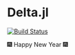 # Delta.jl

[![Build Status](https://github.com/benjwweber/Delta.jl/actions/workflows/CI.yml/badge.svg?branch=main)](https://github.com/benjwweber/Delta.jl/actions/workflows/CI.yml?query=branch%3Amain)

🎆 Happy New Year 🎆